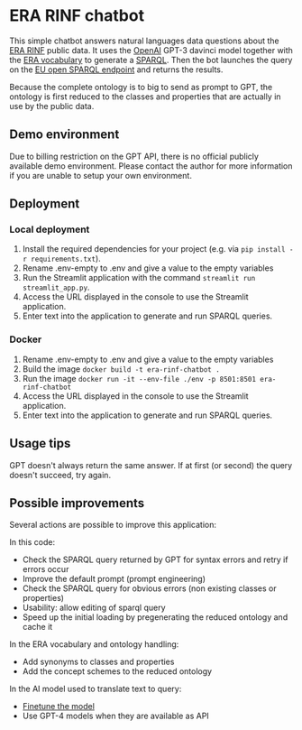 # ERA RINF chatbot

This simple chatbot answers natural languages data questions about the [ERA RINF](https://rinf.era.europa.eu/rinf/) public data. It uses the [OpenAI](https://openai.com/) GPT-3 davinci model together with the [ERA vocabulary](https://data-interop.era.europa.eu/era-vocabulary/) to generate a [SPARQL](https://www.w3.org/TR/rdf-sparql-query/). Then the bot launches the query on the [EU open SPARQL endpoint](https://linked.ec-dataplatform.eu/sparql) and returns the results.

Because the complete ontology is to big to send as prompt to GPT, the ontology is first reduced to the classes and properties that are actually in use by the public data.

## Demo environment

Due to billing restriction on the GPT API, there is no official publicly available demo environment. Please contact the author for more information if you are unable to setup your own environment.

## Deployment

### Local deployment

1. Install the required dependencies for your project (e.g. via `pip install -r requirements.txt`).
2. Rename .env-empty to .env and give a value to the empty variables
3. Run the Streamlit application with the command `streamlit run streamlit_app.py`.
4. Access the URL displayed in the console to use the Streamlit application.
5. Enter text into the application to generate and run SPARQL queries.

### Docker

1. Rename .env-empty to .env and give a value to the empty variables
2. Build the image `docker build -t era-rinf-chatbot .`
3. Run the image `docker run -it --env-file ./env -p 8501:8501 era-rinf-chatbot`
4. Access the URL displayed in the console to use the Streamlit application.
5. Enter text into the application to generate and run SPARQL queries.

## Usage tips

GPT doesn't always return the same answer. If at first (or second) the query doesn't succeed, try again.

## Possible improvements

Several actions are possible to improve this application:

In this code:

- Check the SPARQL query returned by GPT for syntax errors and retry if errors occur
- Improve the default prompt (prompt engineering)
- Check the SPARQL query for obvious errors (non existing classes or properties)
- Usability: allow editing of sparql query
- Speed up the initial loading by pregenerating the reduced ontology and cache it

In the ERA vocabulary and ontology handling:

- Add synonyms to classes and properties
- Add the concept schemes to the reduced ontology

In the AI model used to translate text to query:

- [Finetune the model](https://platform.openai.com/docs/guides/fine-tuning)
- Use GPT-4 models when they are available as API
